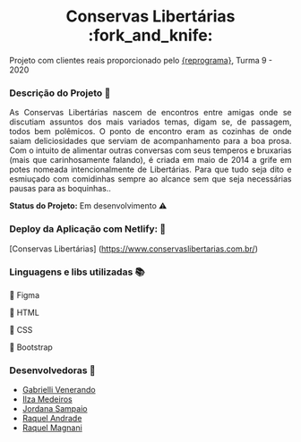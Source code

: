  <h1 align="center"> Conservas Libertárias :fork_and_knife: </h1> 
 
 Projeto com clientes reais proporcionado pelo [{reprograma}](https://github.com/reprograma), Turma 9 - 2020
 
 
### Descrição do Projeto :open_file_folder:
 
<p align="justify"> As Conservas Libertárias nascem de encontros entre amigas onde se discutiam assuntos dos mais variados temas, digam se, de passagem, todos bem polêmicos. O ponto de encontro eram as cozinhas de onde saiam deliciosidades que serviam de acompanhamento para a boa prosa. Com o intuito de alimentar outras conversas com seus temperos e bruxarias (mais que carinhosamente falando), é criada em maio de 2014 a grife em potes nomeada intencionalmente de Libertárias. Para que tudo seja dito e esmiuçado com comidinhas sempre ao alcance sem que seja necessárias pausas para as boquinhas.. </p>

<strong>Status do Projeto:</strong> Em desenvolvimento :warning:

### Deploy da Aplicação com Netlify: :dash:
[Conservas Libertárias] (https://www.conservaslibertarias.com.br/)

### Linguagens e libs utilizadas :books:
:pushpin: Figma

:pushpin: HTML

:pushpin: CSS

:pushpin: Bootstrap


### Desenvolvedoras :raising_hand:
* [Gabrielli Venerando](https://github.com/gabriellivenerando)
* [Ilza Medeiros](https://github.com/ilzinha)
* [Jordana Sampaio](https://github.com/jordanasampaio)
* [Raquel Andrade](https://github.com/RaquelBennington)
* [Raquel Magnani](https://github.com/RaquelMagnani)
